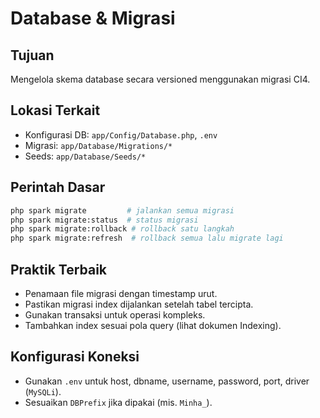 # Database & Migrasi

## Tujuan

Mengelola skema database secara versioned menggunakan migrasi CI4.

## Lokasi Terkait

- Konfigurasi DB: `app/Config/Database.php`, `.env`
- Migrasi: `app/Database/Migrations/*`
- Seeds: `app/Database/Seeds/*`

## Perintah Dasar

```bash
php spark migrate         # jalankan semua migrasi
php spark migrate:status  # status migrasi
php spark migrate:rollback # rollback satu langkah
php spark migrate:refresh  # rollback semua lalu migrate lagi
```

## Praktik Terbaik

- Penamaan file migrasi dengan timestamp urut.
- Pastikan migrasi index dijalankan setelah tabel tercipta.
- Gunakan transaksi untuk operasi kompleks.
- Tambahkan index sesuai pola query (lihat dokumen Indexing).

## Konfigurasi Koneksi

- Gunakan `.env` untuk host, dbname, username, password, port, driver (`MySQLi`).
- Sesuaikan `DBPrefix` jika dipakai (mis. `Minha_`).
